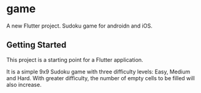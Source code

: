 # game

A new Flutter project. Sudoku game for androidn and iOS.

## Getting Started

This project is a starting point for a Flutter application.

It is a simple 9x9 Sudoku game with three difficulty levels: Easy, Medium and Hard.
With greater difficulty, the number of empty cells to be filled will also increase.

